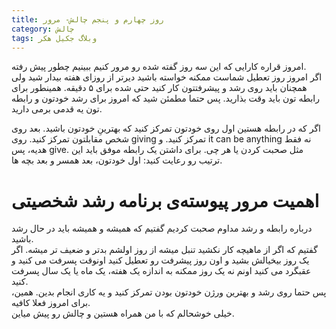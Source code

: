 ```yaml
---
title: روز چهارم و پنجم چالش- مرور
category: چالش
tags: وبلاگ جکیل هکر
---
```


امروز قراره کارایی که این سه روز گفته شده رو مرور کنیم ببینیم چطور پیش رفته. <br/>
اگر امروز روز تعطیل شماست ممکنه خواسته باشید دیرتر از روزای هفته بیدار شید ولی همچنان باید روی رشد و پیشرفتتون کار کنید حتی شده برای ۵ دقیقه. همینطور برای رابطه تون باید وقت بذارید.
پس حتما مطمئن شید که امروز برای رشد خودتون و رابطه تون یه قدمی برمی دارید.

اگر که در رابطه هستین اول روی خودتون تمرکز کنید که بهترینِ خودتون باشید. بعد روی شخص مقابلتون تمرکز کنید. روی giving تمرکز کنید. و it can be anything نه فقط هدیه، پس give. مثل صحبت کردن یا هر چی. برای داشتن یک رابطه موفق باید این ترتیب رو رعایت کنید: اول خودتون، بعد همسر و بعد بچه ها.

# اهمیت مرور پیوسته‌ی برنامه رشد شخصیتی 

درباره رابطه و رشد مداوم صحبت کردیم گفتیم که همیشه و همیشه باید در حال رشد باشید. <br/> گفتیم که اگر از ماهیچه کار نکشید تنبل میشه از روز اولشم بدتر و ضعیف تر میشه. اگر یک روز بیخیالش بشید و اون روز پیشرفت رو تعطیل کنید اونوقت پسرفت می کنید و عقبگرد می کنید اونم نه یک روز ممکنه به اندازه یک هفته، یک ماه یا یک سال پسرفت کنید.<br/>
پس حتما روی رشد و بهترین ورژن خودتون بودن تمرکز کنید و یه کاری انجام بدین.
همین، برای امروز فعلا کافیه.<br/>
خیلی خوشحالم که با من همراه هستین و چالش رو پیش میاین. 
